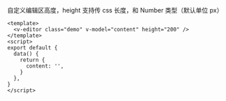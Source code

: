 自定义编辑区高度，height 支持传 css 长度，和 Number 类型（默认单位 px）

```vue
<template>
  <v-editor class="demo" v-model="content" height="200" />
</template>
<script>
export default {
  data() {
    return {
      content: '',
    }
  },
}
</script>
```
